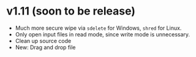 # v1.11 (soon to be release)
<ul>
	<li>Much more secure wipe via <code>sdelete</code> for Windows, <code>shred</code> for Linux.</li>
	<li>Only open input files in read mode, since write mode is unnecessary.</li>
	<li>Clean up source code</li>
	<li>New: Drag and drop file</li>
</ul>
